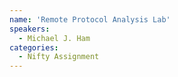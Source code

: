 ```yaml
---
name: 'Remote Protocol Analysis Lab'
speakers:
  - Michael J. Ham
categories:
  - Nifty Assignment
---
```



